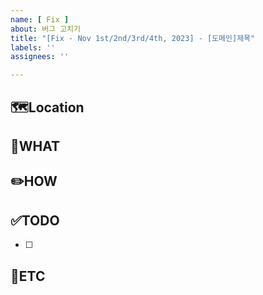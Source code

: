 ```yaml
---
name: [ Fix ]
about: 버그 고치기
title: "[Fix - Nov 1st/2nd/3rd/4th, 2023] - [도메인]제목"
labels: ''
assignees: ''

---
```


🗺️Location
-
<!--버그 발생 위치-->

🤷WHAT
-
<!-- 어떤 문제가 발생했는지 -->

✏️HOW
-
<!-- 어떻게 해결했는지 -->

✅TODO
-
<!-- (선택) 간단한 설명 적어주심 착한사람! -->

- [ ] <!-- todo -->

🐾ETC
-
